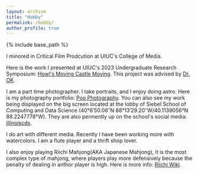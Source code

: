 ```yaml
---
layout: archive
title: "Hobby"
permalink: /hobby/
author_profile: true
---
```


{% include base_path %}

I minored in Critical Film Prodcution at UIUC's College of Media. 

Here is the work I presented at UIUC's 2023 Undergraduate Research Symposium: [Howl's Moving Castle Moving](https://youtu.be/StPev5OnTlI). This project was advised by [Dr. OK](http://jennyok.com/).

I am a part time photographer. I take portraits, and I enjoy doing astro. Here is my photography portfolio: [Poo Photography](https://sites.google.com/view/poophotography/portrait-portfolio%E5%AE%A2%E5%8D%95%E5%B1%95%E7%A4%BA). 
You can also see my work being displayed on the big screen located at the lobby of Siebel School of Computing and Data Science (40°6′50.06″N 88°13′29.20″W/40.1139056°N 88.2247778°W).
They are also permently up on the school's social media: [illinoiscds](https://www.instagram.com/p/C-BdTQrSE2Q/?img_index=1).

I do art with different media. Recently I have been working more with watercolors. I am a flute player and a thrift shop lover. 

I also enjoy playing Riichi Mahjong(AKA Japanese Mahjong), it is the most complex type of mahjong, where players play more defensively because the penalty of dealing in anthor player is high. Here is more info: [Riichi Wiki](https://riichi.wiki/Majsoul).